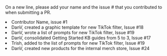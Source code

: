 On a new line, please add your name and the issue # that you contributed to when submitting a PR.
<li>Contributor Name, issue #1
<li>DanV, created a graphic template for new TikTok filter, Issue #18
<li>DanV, wrote a list of prompts for new TikTok filter, Issue #19
<li>DanV, consolidated Getting Started KB guides from 5 to 3, Issue #17
<li>Trish, added to the list of prompts for new TikTok filter, Issue #19  
<li>DanV, created new products for the internal merch store, Issue #24
